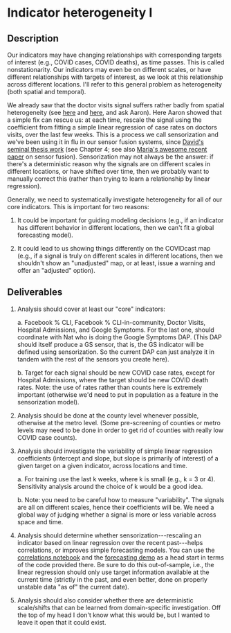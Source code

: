 # Indicator heterogeneity I

## Description

Our indicators may have changing relationships with corresponding targets of interest (e.g., COVID cases, COVID deaths), as time passes.  This is called nonstationarity.  Our indicators may even be on different scales, or have different relationships with targets of interest, as we look at this relationship across different locations.  I'll refer to this general problem as heterogeneity (both spatial and temporal).

We already saw that the doctor visits signal suffers rather badly from spatial heterogeneity (see [here](https://delphi-org.slack.com/archives/C011EU72MU2/p1599862022069500) and [here](https://delphi-org.slack.com/archives/C011EU72MU2/p1600127333081600), and ask Aaron).  Here Aaron showed that a simple fix can rescue us: at each time, rescale the signal using the coefficient from fitting a simple linear regression of case rates on doctors visits, over the last few weeks.  This is a process we call sensorization and we've been using it in flu in our sensor fusion systems, since [David's seminal thesis work](https://delphi.cmu.edu/~dfarrow/thesis.pdf) (see Chapter 4; see also [Maria's awesome recent paper](https://papers.nips.cc/paper/9475-kalman-filter-sensor-fusion-and-constrained-regression-equivalences-and-insights.pdf) on sensor fusion). Sensorization may not always be the answer: if there's a deterministic reason why the signals are on different scales in different locations, or have shifted over time, then we probably want to manually correct this (rather than trying to learn a relationship by linear regression).

Generally, we need to systematically investigate heterogeneity for all of our core indicators.  This is important for two reasons:

1. It could be important for guiding modeling decisions (e.g., if an indicator has different behavior in different locations, then we can't fit a global forecasting model).

2. It could lead to us showing things differently on the COVIDcast map (e.g., if a signal is truly on different scales in different locations, then we shouldn't show an "unadjusted" map, or at least, issue a warning and offer an "adjusted" option).

## Deliverables

1. Analysis should cover at least our "core" indicators:  

    a. Facebook % CLI, Facebook % CLI-in-community, Doctor Visits, Hospital Admissions, and Google Symptoms.  For the last one, should coordinate with Nat who is doing the Google Symptoms DAP.  (This DAP should itself produce a GS sensor, that is, the GS indicator will be defined using sensorization.  So the current DAP can just analyze it in tandem with the rest of the sensors you create here).

    b. Target for each signal should be new COVID case rates, except for Hospital Admissions, where the target should be new COVID death rates.  Note: the use of rates rather than counts here is extremely important (otherwise we'd need to put in population as a feature in the sensorization model).

2. Analysis should be done at the county level whenever possible, otherwise at the metro level.  (Some pre-screening of counties or metro levels may need to be done in order to get rid of counties with really low COVID case counts).

3. Analysis should investigate the variability of simple linear regression coefficients (intercept and slope, but slope is primarily of interest) of a given target on a given indicator, across locations and time.  
    
    a. For training use the last k weeks, where k is small (e.g., k = 3 or 4).  Sensitivity analysis around the choice of k would be a good idea.
    
    b. Note: you need to be careful how to measure "variability".  The signals are all on different scales, hence their coefficients will be.  We need a global way of judging whether a signal is more or less variable across space and time.	

4. Analysis should determine whether sensorization---rescaling an indicator based on linear regression over the recent past---helps correlations, or improves simple forecasting models.  You can use the [correlations notebook](https://cmu-delphi.github.io/covidcast/R-notebooks/signal_correlations.html) and the [forecasting demo](https://delphi.cmu.edu/blog/2020/09/21/can-symptoms-surveys-improve-covid-19-forecasts/) as a head start in terms of the code provided there.  Be sure to do this out-of-sample, i.e., the linear regression should only use target information available at the current time (strictly in the past, and even better, done on properly unstable data "as of" the current date).

5. Analysis should also consider whether there are deterministic scale/shifts that can be learned from domain-specific investigation.  Off the top of my head I don't know what this would be, but I wanted to leave it open that it could exist.


